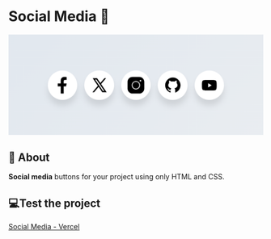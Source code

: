 <h1>
Social Media 📱
</h1>
<img src="assets/screenshot.png"/>

## 📕 About

**Social media** buttons for your project using only HTML and CSS.

## 💻Test the project
[Social Media - Vercel](https://social-media-dun-two.vercel.app/)
